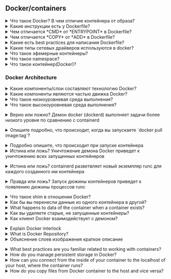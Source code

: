 ## Docker/containers



<details>
  <summary>Что такое Docker? В чем отличие контейнера от образа?</summary>

Docker - программное обеспечение для автоматизации развёртывания и управления приложениями в средах с поддержкой контейнеризации.

Образ - шаблон приложения, который содержит слои файловой системы в режиме "только-чтение".

Контейнер - запущенный образ приложения, который кроме нижних слоев в режиме "только чтение" содержит верхний слой в режиме "чтение-запись".

</details>


<details>
  <summary>Какие инструкции есть у Dockerfile?</summary>

| Инструкция | Описание |
|------------|--------------------------------------------------------------------------------------------------------------------------------------------------------------------------------------------------------------|
| FROM | Задаёт базовый (родительский) образ. |
| LABEL | Описывает метаданные. Например — сведения о том, кто создал и поддерживает образ. |
| ENV | Устанавливает постоянные переменные среды. |
| RUN | Выполняет команду и создаёт слой образа. Используется для установки в контейнер пакетов. |
| COPY | Копирует в контейнер файлы и директории. |
| ADD | Копирует файлы и директории в контейнер, может распаковывать локальные .tar-файлы. |
| CMD | Описывает команду с аргументами, которую нужно выполнить когда контейнер будет запущен. Аргументы могут быть переопределены при запуске контейнера. В файле может присутствовать лишь одна инструкция CMD. |
| WORKDIR | Задаёт рабочую директорию для следующей инструкции. |
| ARG | Задаёт переменные для передачи Docker во время сборки образа. |
| ENTRYPOINT | Предоставляет команду с аргументами для вызова во время выполнения контейнера. Аргументы не переопределяются. |
| EXPOSE | Указывает на необходимость открыть порт. |
| VOLUME | Создаёт точку монтирования для работы с постоянным хранилищем. |

</details>



<details>
  <summary>Чем отличается *CMD* от *ENTRYPOINT* в Dockerfile?</summary>

Инструкции CMD и ENTRYPOINT выполняются в момент запуска контейнера, тольо инструкция CMD позволяет переопределить передаваемые команде аргументы.

**Пример 1. CMD:**
Опишем сборку образа в Dockerfile.
```
FROM alpine  
CMD ["ping", "8.8.8.8"]  
```
В инструкцию CMD передаются 2 аргумента. Выполним сборку образа `docker build -t test .` и запустим контейнер.
```
$ docker run test
PING 8.8.8.8 (8.8.8.8): 56 data bytes
64 bytes from 8.8.8.8: seq=0 ttl=43 time=32.976 ms
64 bytes from 8.8.8.8: seq=1 ttl=43 time=31.998 ms
64 bytes from 8.8.8.8: seq=2 ttl=43 time=31.843 ms
--- 8.8.8.8 ping statistics ---
3 packets transmitted, 3 packets received, 0% packet loss
round-trip min/avg/max = 31.708/33.316/36.823 ms
```
Теперь передадим 2 новых аргумента для запуска контейнера.
```
$ docker run test traceroute 1.1.1.1
traceroute to 1.1.1.1 (1.1.1.1), 30 hops max, 46 byte packets
 1  172.17.0.1 (172.17.0.1)  0.017 ms  0.016 ms  0.009 ms
 2  192.168.168.1 (192.168.168.1)  0.996 ms  1.553 ms  2.069 ms
 3  *  *  *
 4  lag-2-435.bgw01.samara.ertelecom.ru (85.113.62.125)  1.454 ms  1.427 ms  1.984 ms
 5  172.68.8.3 (172.68.8.3)  19.685 ms  15.722 ms  15.565 ms
 6  172.68.8.2 (172.68.8.2)  15.846 ms  22.696 ms  35.093 ms
 7  one.one.one.one (1.1.1.1)  17.439 ms  17.670 ms  24.202 ms
```
`ping` заменен на traceroute, IP адрес заменен на 1.1.1.1.

**Пример 2. ENTRYPOINT:**
Опишем сборку образа в Dockerfile.
```
FROM alpine  
ENTRYPOINT ["ping", "8.8.8.8"]
```
В инструкцию ENTRYPOINT передаются 2 аргумента. Выполним сборку образа `docker build -t test .` и запустим контейнер.
```
$ docker run test2
PING 8.8.8.8 (8.8.8.8): 56 data bytes
64 bytes from 8.8.8.8: seq=0 ttl=43 time=36.189 ms
64 bytes from 8.8.8.8: seq=1 ttl=43 time=44.120 ms
64 bytes from 8.8.8.8: seq=2 ttl=43 time=44.584 ms
^C
--- 8.8.8.8 ping statistics ---
3 packets transmitted, 3 packets received, 0% packet loss
round-trip min/avg/max = 36.189/41.631/44.584 ms
```
Теперь передадим изменим один из аргументов для запуска контейнера.
```
$ docker run test2 ping 1.1.1.1
BusyBox v1.31.1 () multi-call binary.

Usage: ping [OPTIONS] HOST

Send ICMP ECHO_REQUEST packets to network hosts

	-4,-6		Force IP or IPv6 name resolution
	-c CNT		Send only CNT pings
	-s SIZE		Send SIZE data bytes in packets (default 56)
	-i SECS		Interval
	-A		Ping as soon as reply is recevied
	-t TTL		Set TTL
	-I IFACE/IP	Source interface or IP address
	-W SEC		Seconds to wait for the first response (default 10)
			(after all -c CNT packets are sent)
	-w SEC		Seconds until ping exits (default:infinite)
			(can exit earlier with -c CNT)
	-q		Quiet, only display output at start
			and when finished
	-p HEXBYTE	Pattern to use for payload
```
Как видим, аргумент передать контейнеру нельзя.

**Пример 3. ENTRYPOINT и CMD:**
Опишем сборку образа в Dockerfile.
```
FROM alpine  
ENTRYPOINT ["ping"]
CMD ["8.8.8.8"]
```
В инструкцию ENTRYPOINT передаётся аргумент `ping`, в CMD передаётся аргумент 8.8.8.8. Выполним сборку образа `docker build -t test .` и запустим контейнер.
```
$ docker run test3
PING 8.8.8.8 (8.8.8.8): 56 data bytes
64 bytes from 8.8.8.8: seq=0 ttl=43 time=41.176 ms
64 bytes from 8.8.8.8: seq=1 ttl=43 time=32.875 ms
64 bytes from 8.8.8.8: seq=2 ttl=43 time=40.395 ms
^C
--- 8.8.8.8 ping statistics ---
3 packets transmitted, 3 packets received, 0% packet loss
round-trip min/avg/max = 32.875/38.148/41.176 ms
```
Пробуем изменить 2 аргумента.
```
$ docker run test3 traceroute 1.1.1.1
BusyBox v1.31.1 () multi-call binary.

Usage: ping [OPTIONS] HOST

Send ICMP ECHO_REQUEST packets to network hosts

	-4,-6		Force IP or IPv6 name resolution
	-c CNT		Send only CNT pings
	-s SIZE		Send SIZE data bytes in packets (default 56)
	-i SECS		Interval
	-A		Ping as soon as reply is recevied
	-t TTL		Set TTL
	-I IFACE/IP	Source interface or IP address
	-W SEC		Seconds to wait for the first response (default 10)
			(after all -c CNT packets are sent)
	-w SEC		Seconds until ping exits (default:infinite)
			(can exit earlier with -c CNT)
	-q		Quiet, only display output at start
			and when finished
	-p HEXBYTE	Pattern to use for payload
```
Изменить 2 аргумента невозможно. Заменим аргумент инструкции CMD.
```
$ docker run test3 1.1.1.1    
PING 1.1.1.1 (1.1.1.1): 56 data bytes
64 bytes from 1.1.1.1: seq=0 ttl=58 time=31.412 ms
64 bytes from 1.1.1.1: seq=1 ttl=58 time=19.400 ms
64 bytes from 1.1.1.1: seq=2 ttl=58 time=15.814 ms
^C
--- 1.1.1.1 ping statistics ---
3 packets transmitted, 3 packets received, 0% packet loss
round-trip min/avg/max = 15.814/22.208/31.412 ms
```
При такой сборке образа команды ENTRYPOINT и CMD при запуске контейнера будут запущены последовательно, но аргумент возможно изменить только для CMD.

</details>



<details>
  <summary>Чем отличается *COPY* от *ADD* в Dockerfile?</summary>

Инструкция *COPY* копируют файлы и директории с хостовой машины внутрь контейнера, инструкция *ADD* копирует файлы и директории с хостовой машины внутрь контейнера и может распаковывать .tar архивы.

</details>



<details>
  <summary>Какие есть best practices для написания Dockerfile?</summary>

1. Запускать только один процесс на контейнер.
2. Стараться объединять несколько команд RUN в одну для уменьшения количества слоёв образа.
3. Частоизменяемые слои образа необходимо располагать ниже по уровню, чтобы ускорить процесс сборки, т.к. при изменении верхнего слоя, все нижеследующие слои будут пересобираться.
4. Указывать явные версии образов в инструкции FROM, чтобы избежать случая, когда выйдет новая версия образа с тегом latest.
5. При установке пакетов указывать версии пакетов.
6. Очищать кеш пакетного менеджера и удалять ненужные файлы после выполненной инструкции.
7. Использовать multistage build для сборки артифакта в одном контейнере и размещении его в другом.

</details>


<details>
  <summary>Какие типы сетевых драйверов используются в docker?</summary>

Основные драйвера сетей docker: bridge, host, overlay, ipvlan, macvlan, none

**bridge:** это сетевой драйвер по умолчанию. Бридж сеть используется, когда ваши приложения запускаются в автономных контейнерах, которые должны взаимодействовать между собой. 
![docker-bridge](imgs/docker-bridge.png)
Взаимодействие с хостом выполняется через мост docker0 и конфигурацию таблицы iptables nat. В этом режиме будет выделено сетевое пространство имен, задан IP-адрес для каждого контейнера, а контейнер Docker на хосте будет подключен к виртуальному мосту. Виртуальный мост работает как физический коммутатор, поэтому все контейнеры на хосте подключены к сети уровня 2 через коммутатор.

**host:** использует сеть хоста напрямую без изоляции контейнера и хоста.

**none:** этот режим помещает контейнер в свой собственный сетевой стек, но не выполняет никакой настройки. Фактически, этот режим отключает сетевую функцию контейнера, что полезно в следующих двух ситуациях: контейнер не требует сети (например, только для пакетной задачи записи дисковых томов).

**macvlan:** в режиме Macvlan Bridge каждый контейнер имеет уникальный MAC-адрес, который используется для отслеживания сопоставления MAC-адреса с портом хоста Docker. Сеть драйвера Macvlan подключается к родительскому интерфейсу хоста Docker. Примерами являются физические интерфейсы, такие как eth0, субинтерфейс eth0.10 для тегирования VLAN 802.1q (.10 означает VLAN 10) или даже связанный хост-адаптер, который объединяет два интерфейса Ethernet в единый логический интерфейс. Назначенный шлюз является внешним по отношению к хосту, предоставляемому сетевой инфраструктурой. Каждая сеть Docker в режиме Macvlan Bridge изолирована друг от друга, и только одна сеть может быть подключена к родительскому узлу одновременно. Каждый хост-адаптер имеет теоретический предел, и каждый хост-адаптер может подключаться к сети Docker. Любой контейнер в той же подсети может взаимодействовать с любым другим контейнером в той же сети без шлюзового моста macvlan. Та же сетевая команда docker применяется к драйверу vlan. В режиме Macvlan без внешней маршрутизации процессов между двумя сетями / подсетями контейнеры в разных сетях не могут получить доступ друг к другу. Это также относится к нескольким подсетям в одной и той же терминальной сети.

**overlay:** Оверлейные сети соединяют несколько демонов Docker вместе и позволяют сервисам swarm взаимодействовать друг с другом. Вы также можете использовать оверлейные сети для облегчения связи между сервисом swarm и автономным контейнером или между двумя автономными контейнерами в разных демонах Docker. Эта стратегия устраняет необходимость выполнять маршрутизацию между этими контейнерами на уровне ОС.

**ipvlan:** Сети ipvlan предоставляют пользователям полный контроль над адресацией IPv4 и IPv6. Драйвер VLAN построен на основе этой возможности, предоставляя операторам полный контроль над тегированием VLAN уровня 2 и даже маршрутизацией IPvlan L3 для пользователей.

</details>


<details>
  <summary>Что такое эфемерные контейнеры?</summary>

[Эфемерные контейнеры](https://kubernetes.io/docs/concepts/workloads/pods/ephemeral-containers/) стали бета-функцией в Kubernetes v1.23 и теперь включены по умолчанию.
Эфемерные контейнеры предназначены для транзитных задач, когда вам нужно временно [подключить дополнительный контейнер к существующему поду](https://kubernetes.io/docs/tasks/debug/debug-application/debug-running-pod/#ephemeral-container). Это идеально подходит для отладочных операций, когда вы хотите проверить поды, не затрагивая живые экземпляры контейнеров.

</details>



<details>
  <summary>Что такое namespace?</summary>

Все инструменты контейнеризации — будь то Docker, LXC или systemd-nspawn,— основываются на двух подсистемах ядра Linux: namespaces и cgroups.  Пространство имён (англ. namespace) — это механизм ядра Linux, обеспечивающий изоляцию процессов друг от друга. Работа по его реализации была начата в версии ядра 2.4.19.На текущий момент в Linux поддерживается шесть типов пространств имён:

Пространство имён    	    Что изолирует
```
PID			PID процессов
NETWORK			Сетевые устройства, стеки, порты и т.п.
USER			ID пользователей и групп
MOUNT			Точки монтирования
IPC			SystemV IPC, очереди сообщений POSIX
UTS			Имя хоста и доменное имя NIS		
```		
	

Все эти типы используются современными системами контейнеризации (Docker, LXC и другими) при запуске программ.

</details>


<details>
  <summary>Что такое контейнер(Docker)?</summary>
Это изолированя среда с инструментами, средой выполнения, библиотеками, зависимостями и файлами конфигурациями для запуска приложения или сервиса. Отличия от вм, что нету оси, вместо нее используется двжок инструмента контейнеризации(Docker, K8s, podman,lxc,buildah)


</details>


### Docker Architecture

<details>
<summary>Какие компоненты/слои составляют технологию Docker?</summary><br><b>

1. Среда выполнения - отвечает за запуск и остановку контейнеров
2. Daemon - реализует Docker API и заботится об управлении образами (включая сборки), аутентификации, безопасности, создании сетей и т.д.
3. Orchestrator
</b></details>

<details>
<summary>Какие компоненты являются частью движка Docker?</summary><br><b>

  - Docker daemon
  - containerd
  - runc
</b></details>

<details>
<summary>Что такое низкоуровневая среда выполнения?</summary><br><b>

   Низкоуровневая среда выполнения называется runc
- Он управляет каждым контейнером, запущенным на хосте Docker
- Его цель - взаимодействовать с базовой ОС для запуска и остановки контейнеров
- Его эталонная реализация относится к OCI (Open Containers Initiative) container-runtime-spec
- Это небольшая CLI-оболочка для libcontainer
</b></details>

<details>
<summary>Что такое высокоуровневая среда выполнения?</summary><br><b>

  - Высокоуровневая среда выполнения называется containerd
- Он был разработан Docker Inc и в какой-то момент передан в дар CNCF
- Он управляет всем жизненным циклом контейнера - запуском, остановкой, удалением и приостановкой
- Он заботится о настройке сетевых интерфейсов, громкости, передаче и извлечении изображений...
- Он управляет экземплярами среды выполнения более низкого уровня (runc)
- Он используется как Docker, так и Kubernetes в качестве контейнерной среды выполнения
- Он находится между демоном Docker и runc на уровне OCI

Примечание: запустив `ps -ef | grep -i containerd` в системе с установленным и запущенным Docker, вы должны увидеть процесс containerd
</b></details>

<details>
<summary>Верно или ложно? Демон docker (dockerd) выполняет задачи более низкого уровня по сравнению с containerd</summary><br><b>

Ложный. Демон Docker выполняет задачи более высокого уровня по сравнению с containerd.<br>
Он отвечает за управление сетями, томами, изображениями...
</b></details>

<details>
<summary>Опишите подробно, что происходит, когда вы запускаете `docker pull image:tag`?</summary><br><b>
Docker CLI передает ваш запрос демону Docker. В журналах Dockerd показан процесс

docker.io/library/busybox:latest преобразован в объект manifestList с 9 записями; поиск неизвестного совпадения/amd64

найдено совпадение для linux/amd64 с типом носителя application/vnd.docker.distribution.manifest.v2+json, дайджест sha256:400ee2ed939df769d4681023810d2e4fb9479b8401d97003c710d0e20f7c49c6

вытягивание большого двоичного объекта \"sha256:61c5ed1cbdf8e801f3b73d906c61261ad916b2532d6756e7c4fbcacb975299fb Загрузил 61c5ed1cbdf8 во временный файл /var/lib/docker/tmp/GetImageBlob909736690

Применение tar в /var/lib/docker/overlay2/507df36fe373108f19df4b22a07d10de7800f33c9613acb139827ba2645444f7/diff" storage-driver=overlay2

Применил tar sha256:514c3a3e64d4ebf15f482c9e8909d130bcd53bcc452f0225b0a04744de7b8c43 к 507df36fe373108f19df4b22a07d10de7800f33c9613acb139827ba2645444f7, размер: 1223534
</b></details>

<details>
<summary>Подробно опишите, что происходит при запуске контейнера</summary><br><b>

1. Клиент Docker преобразует команду run в полезную нагрузку API
2. Затем он отправляет полезную нагрузку в конечную точку API, предоставляемую демоном Docker
3. Когда демон получает команду для создания нового контейнера, он выполняет вызов containerd через gRPC
4. containerd преобразует требуемый образ в пакет OCI и сообщает runc использовать этот пакет для создания контейнера
5. runc взаимодействует с ядром операционной системы, чтобы объединить различные конструкции (пространство имен, cgroups и т.д.), используемые для создания контейнера
6. Процесс контейнера запускается как дочерний процесс runc
7. Как только он запускается, runc существует
</b></details>

<details>
<summary>Истина или ложь? Уничтожение демона Docker приведет к уничтожению всех запущенных контейнеров</summary><br><b>

Ложный. Хотя в какой-то момент это было правдой, сегодня среда выполнения контейнера не является частью демона (она является частью containerd и runc), поэтому остановка или уничтожение демона не повлияет на запуск контейнеров.
</b></details>

<details>
<summary>Истина или ложь? containerd разветвляет новый экземпляр runc для каждого созданного им контейнера</summary><br><b>

Правда
</b></details>

<details>
<summary>Правда или ложь? Запуск дюжины контейнеров приведет к появлению дюжины процессов runc</summary><br><b>

Ложный. Как только контейнер создан, родительский процесс runc создается после того, как контейнер создан, родительский процесс runc существует.
</b></details>

<details>
<summary>Что такое shim в отношении Docker?</summary><br><b>

shim - это процесс, который становится родительским для контейнера, когда существует процесс runc. Он отвечает за:

- Отправку кода завершения обратно демону Docker
- Убедитесь, что контейнер не завершает работу при перезапуске демона. Это достигается путем сохранения stdout и stdin открытыми
</b></details>

<details>
<summary>Как бы вы перенесли данные из одного контейнера в другой?</summary><br><b>
</b></details>

<details>
<summary>What happens to data of the container when a container exists?</summary><br><b>
</b></details>

<details>
<summary>Как вы удаляете старые, не запущенные контейнеры?</summary><br><b>

1. Чтобы удалить один или несколько образов Docker, используйте команду docker container rm, за которой следует идентификатор контейнеров, которые вы хотите удалить.
2. Команда docker system prune удалит все остановленные контейнеры, все зависшие изображения и все неиспользуемые сети
3. docker rm $(docker ps -a -q) - Эта команда удалит все остановленные контейнеры. Команда docker ps -a -q вернет все существующие идентификаторы контейнеров и передаст их команде rm, которая удалит их. Все запущенные контейнеры удалены не будут.
</b></details>

<details>
<summary>Как клиент Docker взаимодействует с демоном?</summary><br><b>

Через локальный сокет по адресу `/var/run/docker.sock`
</b></details>

<details>
<summary>Explain Docker interlock</summary><br><b>
</b></details>

<details>
<summary>What is Docker Repository?</summary><br><b>
</b></details>

<details>
<summary>Объяснение слоев изображения краткое описание</summary><br><b>

Изображение Docker создается из серии слоев. Каждый слой представляет собой инструкцию в файле контейнера изображения/Dockerfile. Каждый слой, кроме самого последнего, доступен только для чтения.
Каждый слой представляет собой лишь набор отличий от предыдущего слоя. Слои накладываются друг на друга. Когда вы создаете новый контейнер, вы добавляете новый доступный для записи слой поверх нижележащих слоев. Этот слой часто называют “слоем контейнера”. Все изменения, внесенные в запущенный контейнер, такие как запись новых файлов, изменение существующих файлов и удаление файлов, записываются на этот тонкий слой контейнера, доступный для записи.
Основное различие между контейнером и изображением заключается в верхнем доступном для записи слое. Все записи в контейнер, которые добавляют новые или изменяют существующие данные, сохраняются в этом доступном для записи слое. Когда контейнер удаляется, доступный для записи слой также удаляется. Базовое изображение остается неизменным.
Поскольку у каждого контейнера есть свой собственный доступный для записи слой контейнера, и все изменения хранятся на этом уровне контейнера, несколько контейнеров могут совместно использовать доступ к одному и тому же базовому изображению и при этом иметь свое собственное состояние данных.

</b></details>

<details>
<summary>What best practices are you familiar related to working with containers?</summary><br><b>
</b></details>

<details>
<summary>How do you manage persistent storage in Docker?</summary><br><b>
</b></details>

<details>
<summary>How can you connect from the inside of your container to the localhost of your host, where the container runs?</summary><br><b>
</b></details>

<details>
<summary>How do you copy files from Docker container to the host and vice versa?</summary><br><b>
</b></details>

<a name="questions-docker-compose"></a>

